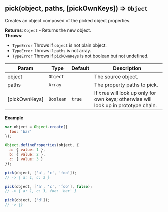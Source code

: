 <a name="pick"></a>

## pick(object, paths, [pickOwnKeys]) ⇒ <code>Object</code>
Creates an object composed of the picked object properties.

**Returns**: <code>Object</code> - Returns the new object.  
**Throws**:

- <code>TypeError</code> Throws if `object` is not plain object.
- <code>TypeError</code> Throws if `paths` is not array.
- <code>TypeError</code> Throws if `pickOwnKeys` is not boolean but not undefined.


| Param | Type | Default | Description |
| --- | --- | --- | --- |
| object | <code>Object</code> |  | The source object. |
| paths | <code>Array</code> |  | The property paths to pick. |
| [pickOwnKeys] | <code>Boolean</code> | <code>true</code> | If `true` will look up only for own keys; otherwise will look up in prototype chain. |

**Example**
```js
var object = Object.create({
  foo: 'bar'
});

Object.defineProperties(object, {
  a: { value: 1 },
  b: { value: 2 },
  c: { value: 3 }
});

pick(object, ['a', 'c', 'foo']);
// -> { a: 1, c: 3 }

pick(object, ['a', 'c', 'foo'], false);
// -> { a: 1, c: 3, foo: 'bar' }

pick(object, ['d']);
// -> {}
```
